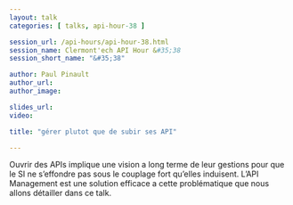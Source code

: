 ```yaml
---
layout: talk
categories: [ talks, api-hour-38 ]

session_url: /api-hours/api-hour-38.html
session_name: Clermont'ech API Hour &#35;38
session_short_name: "&#35;38"

author: Paul Pinault
author_url: 
author_image: 

slides_url:
video:

title: "gérer plutot que de subir ses API"

---
```


Ouvrir des APIs implique une vision a long terme de leur gestions pour que le SI ne s’effondre pas sous le couplage fort qu’elles induisent. L’API Management est une solution efficace a cette problématique que nous allons détailler dans ce talk.

